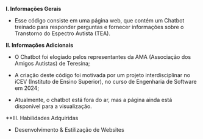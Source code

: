 **I. Informações Gerais**

- Esse código consiste em uma página web, que contém um Chatbot treinado para responder perguntas e fornecer informações sobre o Transtorno do Espectro Autista (TEA).


**II. Informações Adicionais**
 
- O Chatbot foi elogiado pelos representantes da AMA (Associação dos Amigos Autistas) de Teresina;

- A criação deste código foi motivada por um projeto interdisciplinar no iCEV (Instituto de Ensino Superior), no curso de Engenharia de Software em 2024;

- Atualmente, o chatbot está fora do ar, mas a página ainda está disponível para a visualização.

**III. Habilidades Adquiridas

 - Desenvolvimento & Estilização de Websites 





